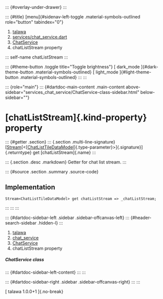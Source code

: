 ::: {#overlay-under-drawer}
:::

::: {#title}
[menu]{#sidenav-left-toggle .material-symbols-outlined role="button"
tabindex="0"}

1.  [talawa](../../index.html)
2.  [services/chat_service.dart](../../services_chat_service/)
3.  [ChatService](../../services_chat_service/ChatService-class.html)
4.  chatListStream property

::: self-name
chatListStream
:::

::: {#theme-button .toggle title="Toggle brightness"}
[ dark_mode ]{#dark-theme-button .material-symbols-outlined} [
light_mode ]{#light-theme-button .material-symbols-outlined}
:::
:::

::: {role="main"}
::: {#dartdoc-main-content .main-content above-sidebar="services_chat_service/ChatService-class-sidebar.html" below-sidebar=""}
<div>

# [chatListStream]{.kind-property} property

</div>

::: {#getter .section}
::: {.section .multi-line-signature}
[[Stream](https://api.flutter.dev/flutter/dart-core/Stream-class.html)[\<[[ChatListTileDataModel](../../models_chats_chat_list_tile_data_model/ChatListTileDataModel-class.html)]{.type-parameter}\>]{.signature}]{.returntype}
get [chatListStream]{.name}
:::

::: {.section .desc .markdown}
Getter for chat list stream.
:::

::: {#source .section .summary .source-code}
## Implementation

``` language-dart
Stream<ChatListTileDataModel> get chatListStream => _chatListStream;
```
:::
:::
:::

::: {#dartdoc-sidebar-left .sidebar .sidebar-offcanvas-left}
::: {#header-search-sidebar .hidden-l}
:::

1.  [talawa](../../index.html)
2.  [chat_service](../../services_chat_service/)
3.  [ChatService](../../services_chat_service/ChatService-class.html)
4.  chatListStream property

##### ChatService class

::: {#dartdoc-sidebar-left-content}
:::
:::

::: {#dartdoc-sidebar-right .sidebar .sidebar-offcanvas-right}
:::
:::

[ talawa 1.0.0+1 ]{.no-break}
